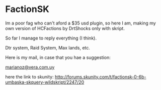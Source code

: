 # FactionSK
Im a poor fag who can't aford a $35 usd plugin, so here I am, making my own version of HCFactions by DrtShocks only with skript.

So far I manage to reply everything (I think).

Dtr system, Raid System, Max lands, etc.

Here is my mail, in case that you hae a suggestion:

marianoz@vera.com.uy

here the link to skunity: http://forums.skunity.com/t/factionsk-0-6b-umbaska-skquery-wildskript/2247/20
